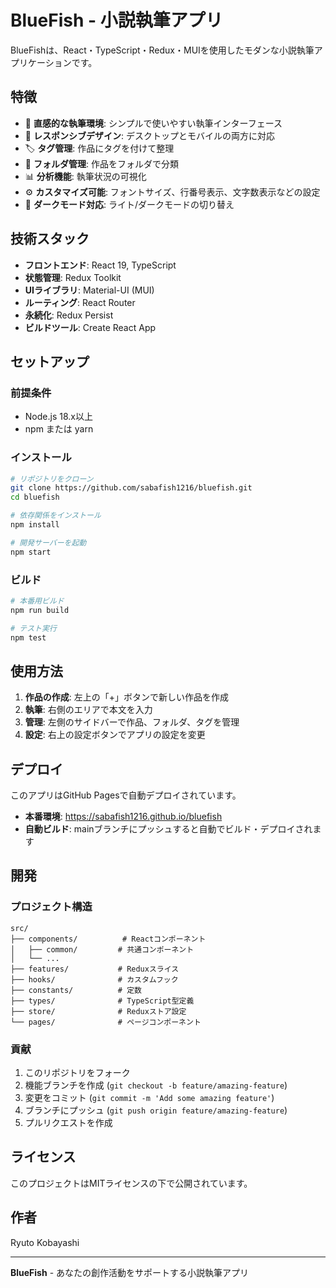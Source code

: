 # BlueFish - 小説執筆アプリ

BlueFishは、React・TypeScript・Redux・MUIを使用したモダンな小説執筆アプリケーションです。

## 特徴

- 📝 **直感的な執筆環境**: シンプルで使いやすい執筆インターフェース
- 📱 **レスポンシブデザイン**: デスクトップとモバイルの両方に対応
- 🏷️ **タグ管理**: 作品にタグを付けて整理
- 📁 **フォルダ管理**: 作品をフォルダで分類
- 📊 **分析機能**: 執筆状況の可視化
- ⚙️ **カスタマイズ可能**: フォントサイズ、行番号表示、文字数表示などの設定
- 🌙 **ダークモード対応**: ライト/ダークモードの切り替え

## 技術スタック

- **フロントエンド**: React 19, TypeScript
- **状態管理**: Redux Toolkit
- **UIライブラリ**: Material-UI (MUI)
- **ルーティング**: React Router
- **永続化**: Redux Persist
- **ビルドツール**: Create React App

## セットアップ

### 前提条件

- Node.js 18.x以上
- npm または yarn

### インストール

```bash
# リポジトリをクローン
git clone https://github.com/sabafish1216/bluefish.git
cd bluefish

# 依存関係をインストール
npm install

# 開発サーバーを起動
npm start
```

### ビルド

```bash
# 本番用ビルド
npm run build

# テスト実行
npm test
```

## 使用方法

1. **作品の作成**: 左上の「+」ボタンで新しい作品を作成
2. **執筆**: 右側のエリアで本文を入力
3. **管理**: 左側のサイドバーで作品、フォルダ、タグを管理
4. **設定**: 右上の設定ボタンでアプリの設定を変更

## デプロイ

このアプリはGitHub Pagesで自動デプロイされています。

- **本番環境**: https://sabafish1216.github.io/bluefish
- **自動ビルド**: mainブランチにプッシュすると自動でビルド・デプロイされます

## 開発

### プロジェクト構造

```
src/
├── components/          # Reactコンポーネント
│   ├── common/         # 共通コンポーネント
│   └── ...
├── features/           # Reduxスライス
├── hooks/              # カスタムフック
├── constants/          # 定数
├── types/              # TypeScript型定義
├── store/              # Reduxストア設定
└── pages/              # ページコンポーネント
```

### 貢献

1. このリポジトリをフォーク
2. 機能ブランチを作成 (`git checkout -b feature/amazing-feature`)
3. 変更をコミット (`git commit -m 'Add some amazing feature'`)
4. ブランチにプッシュ (`git push origin feature/amazing-feature`)
5. プルリクエストを作成

## ライセンス

このプロジェクトはMITライセンスの下で公開されています。

## 作者

Ryuto Kobayashi

---

**BlueFish** - あなたの創作活動をサポートする小説執筆アプリ
